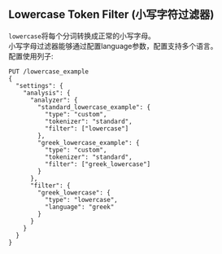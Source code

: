## Lowercase Token Filter (小写字符过滤器)
```lowercase```将每个分词转换成正常的小写字母。    
小写字母过滤器能够通过配置language参数，配置支持多个语言。    
配置使用列子:
```
PUT /lowercase_example
{
  "settings": {
    "analysis": {
      "analyzer": {
        "standard_lowercase_example": {
          "type": "custom",
          "tokenizer": "standard",
          "filter": ["lowercase"]
        },
        "greek_lowercase_example": {
          "type": "custom",
          "tokenizer": "standard",
          "filter": ["greek_lowercase"]
        }
      },
      "filter": {
        "greek_lowercase": {
          "type": "lowercase",
          "language": "greek"
        }
      }
    }
  }
}
```